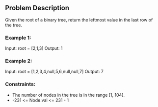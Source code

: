 ## Problem Description

Given the root of a binary tree, return the leftmost value in the last row of the tree.

### Example 1:

Input: root = [2,1,3]
Output: 1

### Example 2:

Input: root = [1,2,3,4,null,5,6,null,null,7]
Output: 7

### Constraints:

- The number of nodes in the tree is in the range [1, 104].
- -231 <= Node.val <= 231 - 1
